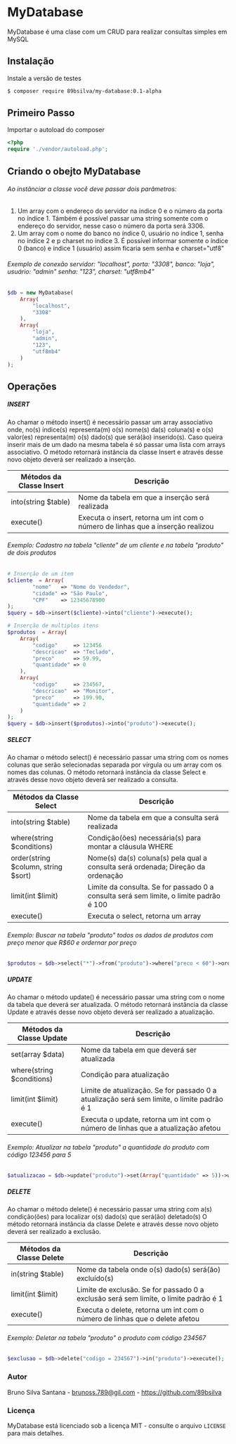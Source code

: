 # MyDatabase

MyDatabase é uma clase com um CRUD para realizar consultas simples em MySQL

## Instalação

Instale a versão de testes

```bash
$ composer require 89bsilva/my-database:0.1-alpha
```

## Primeiro Passo

Importar o autoload do composer

```php
<?php
require './vendor/autoload.php';
```

## Criando o obejto MyDatabase

###### Ao instânciar a classe você deve passar dois parâmetros:
1) Um array com o endereço do servidor na índice 0 e o número da porta no índice 1. Támbém é possível passar uma string somente com o endereço do servidor, nesse caso o número da porta será 3306.
2) Um array com o nome do banco no índice 0, usuário no índice 1, senha no índice 2 e p charset no índice 3. É possível informar somente o índice 0 (banco) e índice 1 (usuário) assim ficaria sem senha e charset="utf8"

###### Exemplo de conexão servidor: "localhost", porta: "3308", banco: "loja", usuário: "admin" senha: "123", charset: "utf8mb4"
```php
$db = new MyDatabase(
    Array(
        "localhost",
        "3308"
    ), 
    Array(
        "loja", 
        "admin",
        "123",
        "utf8mb4"
    )
);
```

## Operações

##### INSERT

Ao chamar o método insert() é necessário passar um array associativo onde, no(s) índice(s) representa(m) o(s) nome(s) da(s) coluna(s) e o(s) valor(es) representa(m) o(s) dado(s) que será(ão) inserido(s). 
Caso queira inserir mais de um dado na mesma tabela é só passar uma lista com arrays associativo.
O método retornará instância da classe Insert e através desse novo objeto deverá ser realizado a inserção.

| Métodos da Classe Insert            | Descrição                                                                                          | 
| ----------------------------------- | -------------------------------------------------------------------------------------------------- | 
| into(string $table)                 | Nome da tabela em que a inserção será realizada                                                    | 
| execute()                           | Executa o insert, retorna um int com o número de linhas que a inserção realizou                    | 

###### Exemplo: Cadastro na tabela "cliente" de um cliente e na tabela "produto" de dois produtos

```php
# Inserção de um item
$cliente  = Array(
        "nome"   => "Nome do Vendedor",
        "cidade" => "São Paulo",
        "CPF"    => 12345678900
);
$query = $db->insert($cliente)->into("cliente")->execute();

# Inserção de multiplos itens
$produtos  = Array(
    Array(
        "codigo"     => 123456
        "descricao"  => "Teclado",
        "preco"      => 59.99,
        "quantidade" => 0
    ),
    Array(
        "codigo"     => 234567,
        "descricao"  => "Monitor",
        "preco"      => 199.90,
        "quantidade" => 2
    )
);
$query = $db->insert($produtos)->into("produto")->execute();
```

##### SELECT

Ao chamar o método select() é necessário passar uma string com os nomes colunas que serão selecionadas separada por vírgula ou um array com os nomes das colunas. O método retornará instância da classe Select e através desse novo objeto deverá ser realizado a consulta.

| Métodos da Classe Select            | Descrição                                                                                          | 
| ----------------------------------- | -------------------------------------------------------------------------------------------------- | 
| into(string $table)                 | Nome da tabela em que a consulta será realizada                                                    | 
| where(string $conditions)           | Condição(ões) necessária(s) para montar a cláusula WHERE                                           | 
| order(string $column, string $sort) | Nome(s) da(s) coluna(s) pela qual a consulta será ordenada; Direção da ordenação                   | 
| limit(int $limit)                   | Limite da consulta. Se for passado 0 a consulta será sem limite, o limite padrão é 100             | 
| execute()                           | Executa o select, retorna um array                                                                 | 

###### Exemplo: Buscar na tabela "produto" todos os dados de produtos com preço menor que R$60 e ordernar por preço

```php
$produtos = $db->select("*")->from("produto")->where("preco < 60")->order("preco")->limit(0)->execute();
```

##### UPDATE

Ao chamar o método update() é necessário passar uma string com o nome da tabela que deverá ser atualizada. 
O método retornará instância da classe Update e através desse novo objeto deverá ser realizado a atualização.

| Métodos da Classe Update            | Descrição                                                                                          | 
| ----------------------------------- | -------------------------------------------------------------------------------------------------- | 
| set(array $data)                    | Nome da tabela em que deverá ser atualizada                                                        | 
| where(string $conditions)           | Condição para atualização                                                                          | 
| limit(int $limit)                   | Limite de atualização. Se for passado 0 a atualização será sem limite, o limite padrão é 1         | 
| execute()                           | Executa o update, retorna um int com o número de linhas que a atualização afetou                   | 

###### Exemplo: Atualizar na tabela "produto" a quantidade do produto com código 123456 para 5

```php
$atualizacao = $db->update("produto")->set(Array("quantidade" => 5))->where("codigo = 123456")->execute();
```

##### DELETE

Ao chamar o método delete() é necessário passar uma string com a(s) condição(ões) para localizar o(s) dado(s) que será(ão) deletado(s) 
O método retornará instância da classe Delete e através desse novo objeto deverá ser realizado a exclusão.

| Métodos da Classe Delete            | Descrição                                                                                          | 
| ----------------------------------- | -------------------------------------------------------------------------------------------------- | 
| in(string $table)                   | Nome da tabela onde o(s) dado(s) será(ão) excluído(s)                                              | 
| limit(int $limit)                   | Limite de exclusão. Se for passado 0 a exclusão será sem limite, o limite padrão é 1               | 
| execute()                           | Executa o delete, retorna um int com o número de linhas que o delete afetou                        | 

###### Exemplo: Deletar na tabela "produto" o produto com código 234567

```php
$exclusao = $db->delete("codigo = 234567")->in("produto")->execute();
```

### Autor

Bruno Silva Santana - <brunoss.789@gil.com> - <https://github.com/89bsilva>

### Licença

MyDatabase está licenciado sob a licença MIT - consulte o arquivo `LICENSE` para mais detalhes.
